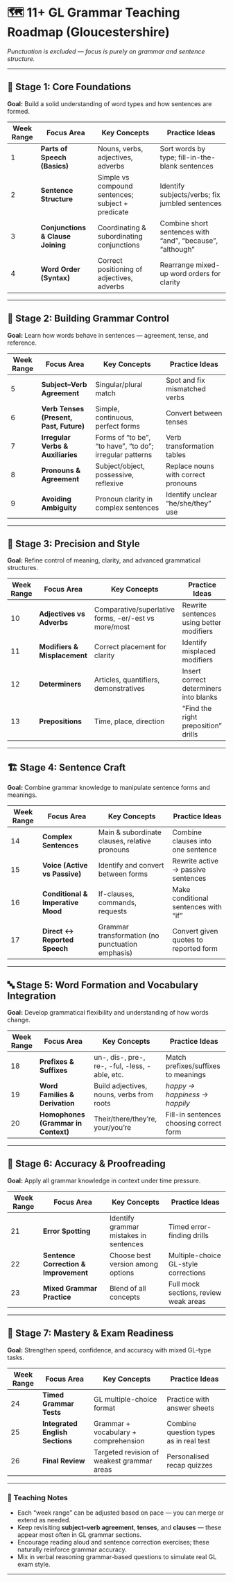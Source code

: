 # 🗺️ 11+ GL Grammar Teaching Roadmap (Gloucestershire)
*Punctuation is excluded — focus is purely on grammar and sentence structure.*

---

## 🌱 Stage 1: Core Foundations
**Goal:** Build a solid understanding of word types and how sentences are formed.

| Week Range | Focus Area | Key Concepts | Practice Ideas |
|-------------|-------------|---------------|----------------|
| 1 | **Parts of Speech (Basics)** | Nouns, verbs, adjectives, adverbs | Sort words by type; fill-in-the-blank sentences |
| 2 | **Sentence Structure** | Simple vs compound sentences; subject + predicate | Identify subjects/verbs; fix jumbled sentences |
| 3 | **Conjunctions & Clause Joining** | Coordinating & subordinating conjunctions | Combine short sentences with “and”, “because”, “although” |
| 4 | **Word Order (Syntax)** | Correct positioning of adjectives, adverbs | Rearrange mixed-up word orders for clarity |

---

## 🧩 Stage 2: Building Grammar Control
**Goal:** Learn how words behave in sentences — agreement, tense, and reference.

| Week Range | Focus Area | Key Concepts | Practice Ideas |
|-------------|-------------|---------------|----------------|
| 5 | **Subject–Verb Agreement** | Singular/plural match | Spot and fix mismatched verbs |
| 6 | **Verb Tenses (Present, Past, Future)** | Simple, continuous, perfect forms | Convert between tenses |
| 7 | **Irregular Verbs & Auxiliaries** | Forms of “to be”, “to have”, “to do”; irregular patterns | Verb transformation tables |
| 8 | **Pronouns & Agreement** | Subject/object, possessive, reflexive | Replace nouns with correct pronouns |
| 9 | **Avoiding Ambiguity** | Pronoun clarity in complex sentences | Identify unclear “he/she/they” use |

---

## 🧠 Stage 3: Precision and Style
**Goal:** Refine control of meaning, clarity, and advanced grammatical structures.

| Week Range | Focus Area | Key Concepts | Practice Ideas |
|-------------|-------------|---------------|----------------|
| 10 | **Adjectives vs Adverbs** | Comparative/superlative forms, -er/-est vs more/most | Rewrite sentences using better modifiers |
| 11 | **Modifiers & Misplacement** | Correct placement for clarity | Identify misplaced modifiers |
| 12 | **Determiners** | Articles, quantifiers, demonstratives | Insert correct determiners into blanks |
| 13 | **Prepositions** | Time, place, direction | “Find the right preposition” drills |

---

## 🏗️ Stage 4: Sentence Craft
**Goal:** Combine grammar knowledge to manipulate sentence forms and meanings.

| Week Range | Focus Area | Key Concepts | Practice Ideas |
|-------------|-------------|---------------|----------------|
| 14 | **Complex Sentences** | Main & subordinate clauses, relative pronouns | Combine clauses into one sentence |
| 15 | **Voice (Active vs Passive)** | Identify and convert between forms | Rewrite active → passive sentences |
| 16 | **Conditional & Imperative Mood** | If-clauses, commands, requests | Make conditional sentences with “if” |
| 17 | **Direct ↔ Reported Speech** | Grammar transformation (no punctuation emphasis) | Convert given quotes to reported form |

---

## 🔤 Stage 5: Word Formation and Vocabulary Integration
**Goal:** Develop grammatical flexibility and understanding of how words change.

| Week Range | Focus Area | Key Concepts | Practice Ideas |
|-------------|-------------|---------------|----------------|
| 18 | **Prefixes & Suffixes** | un-, dis-, pre-, re-, -ful, -less, -able, etc. | Match prefixes/suffixes to meanings |
| 19 | **Word Families & Derivation** | Build adjectives, nouns, verbs from roots | *happy → happiness → happily* |
| 20 | **Homophones (Grammar in Context)** | Their/there/they’re, your/you’re | Fill-in sentences choosing correct form |

---

## 🧾 Stage 6: Accuracy & Proofreading
**Goal:** Apply all grammar knowledge in context under time pressure.

| Week Range | Focus Area | Key Concepts | Practice Ideas |
|-------------|-------------|---------------|----------------|
| 21 | **Error Spotting** | Identify grammar mistakes in sentences | Timed error-finding drills |
| 22 | **Sentence Correction & Improvement** | Choose best version among options | Multiple-choice GL-style corrections |
| 23 | **Mixed Grammar Practice** | Blend of all concepts | Full mock sections, review weak areas |

---

## 🎯 Stage 7: Mastery & Exam Readiness
**Goal:** Strengthen speed, confidence, and accuracy with mixed GL-type tasks.

| Week Range | Focus Area | Key Concepts | Practice Ideas |
|-------------|-------------|---------------|----------------|
| 24 | **Timed Grammar Tests** | GL multiple-choice format | Practice with answer sheets |
| 25 | **Integrated English Sections** | Grammar + vocabulary + comprehension | Combine question types as in real test |
| 26 | **Final Review** | Targeted revision of weakest grammar areas | Personalised recap quizzes |

---

### 🧭 Teaching Notes
- Each “week range” can be adjusted based on pace — you can merge or extend as needed.  
- Keep revisiting **subject–verb agreement**, **tenses**, and **clauses** — these appear most often in GL grammar sections.  
- Encourage reading aloud and sentence correction exercises; these naturally reinforce grammar accuracy.  
- Mix in verbal reasoning grammar-based questions to simulate real GL exam style.

---

